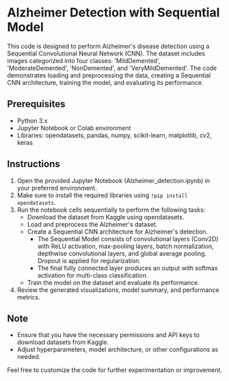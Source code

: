 # Alzheimer Detection with Sequential Model

This code is designed to perform Alzheimer's disease detection using a Sequential Convolutional Neural Network (CNN). The dataset includes images categorized into four classes: 'MildDemented', 'ModerateDemented', 'NonDemented', and 'VeryMildDemented'. The code demonstrates loading and preprocessing the data, creating a Sequential CNN architecture, training the model, and evaluating its performance.

## Prerequisites
- Python 3.x
- Jupyter Notebook or Colab environment
- Libraries: opendatasets, pandas, numpy, scikit-learn, matplotlib, cv2, keras

## Instructions
1. Open the provided Jupyter Notebook (Alzheimer_detection.ipynb) in your preferred environment.
2. Make sure to install the required libraries using `!pip install opendatasets`.
3. Run the notebook cells sequentially to perform the following tasks:
    - Download the dataset from Kaggle using opendatasets.
    - Load and preprocess the Alzheimer's dataset.
    - Create a Sequential CNN architecture for Alzheimer's detection.
        - The Sequential Model consists of convolutional layers (Conv2D) with ReLU activation, max-pooling layers, batch normalization, depthwise convolutional layers, and global average pooling. Dropout is applied for regularization.
        - The final fully connected layer produces an output with softmax activation for multi-class classification.
    - Train the model on the dataset and evaluate its performance.
4. Review the generated visualizations, model summary, and performance metrics.

## Note
- Ensure that you have the necessary permissions and API keys to download datasets from Kaggle.
- Adjust hyperparameters, model architecture, or other configurations as needed.

Feel free to customize the code for further experimentation or improvement.
